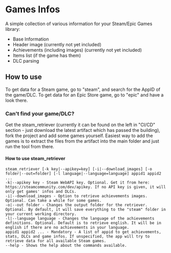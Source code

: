 # Games Infos

A simple collection of various information for your Steam/Epic Games library:

- Base Information
- Header image (currently not yet included)
- Achievements (including images) (currently not yet included)
- Items list (if the game has them)
- DLC parsing

## How to use

To get data for a Steam game, go to "steam", and search for the AppID of the game/DLC.
To get data for an Epic Store game, go to "epic" and have a look there.

### Can't find your game/DLC?

Get the steam_retriever (currently it can be found on the left in "CI/CD" section - just download the latest artifact which has passed the building), fork the project and add some games yourself.
Easiest way to add the games is to extract the files from the artifact into the main folder and just run the tool from there.

#### How to use steam_retriever

```
steam_retriever [-k key|--apikey=key] [-i|--download_images] [-o folder|--out=folder] [-l language|--language=language] appid1 appid2 ...
-k|--apikey key - Steam WebAPI key. Optional. Get it from here: https://steamcommunity.com/dev/apikey. If no API key is given, it will only get games' infos and DLCs.
-i|--download_images - Option to retrieve achievements images. Optional. Can take a while for some games.
-o|--out folder - Changes the output folder for the retriever. Optional. By default, it will save everything to the "steam" folder in your current working directory.
-l|--language language - Changes the language of the achievements definitions. Optional. Default is to retrieve english. It will be in english if there are no achievements in your language.
appid1 appid2 ... - Mandatory - A list of appid to get achievements, stats, DLCs and game infos. If unspecified, the app will try to retrieve data for all available Steam games.
--help - Shows the help about the commands available.
```
